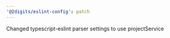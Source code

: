 ```yaml
---
'@2digits/eslint-config': patch
---
```


Changed typescript-eslint parser settings to use projectService
